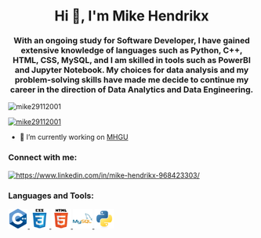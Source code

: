 <h1 align="center">Hi 👋, I'm Mike Hendrikx</h1>
<h3 align="center">With an ongoing study for Software Developer, I have gained extensive knowledge of languages such as Python, C++, HTML, CSS, MySQL, and I am skilled in tools such as PowerBI and Jupyter Notebook. My choices for data analysis and my problem-solving skills have made me decide to continue my career in the direction of Data Analytics and Data Engineering.</h3>

<p align="left"> <img src="https://komarev.com/ghpvc/?username=mike29112001&label=Profile%20views&color=0e75b6&style=flat" alt="mike29112001" /> </p>

<p align="left"> <a href="https://github.com/ryo-ma/github-profile-trophy"><img src="https://github-profile-trophy.vercel.app/?username=mike29112001" alt="mike29112001" /></a> </p>

- 🔭 I’m currently working on [MHGU](https://github.com/Smileanimations/MHGU-Info-Page)

<h3 align="left">Connect with me:</h3>
<p align="left">
<a href="https://www.linkedin.com/in/mike-hendrikx-968423303/" target="blank"><img align="center" src="https://raw.githubusercontent.com/rahuldkjain/github-profile-readme-generator/master/src/images/icons/Social/linked-in-alt.svg" alt="https://www.linkedin.com/in/mike-hendrikx-968423303/" height="30" width="40" /></a>
</p>

<h3 align="left">Languages and Tools:</h3>
<p align="left"> <a href="https://www.w3schools.com/cpp/" target="_blank" rel="noreferrer"> <img src="https://raw.githubusercontent.com/devicons/devicon/master/icons/cplusplus/cplusplus-original.svg" alt="cplusplus" width="40" height="40"/> </a> <a href="https://www.w3schools.com/css/" target="_blank" rel="noreferrer"> <img src="https://raw.githubusercontent.com/devicons/devicon/master/icons/css3/css3-original-wordmark.svg" alt="css3" width="40" height="40"/> </a> <a href="https://www.w3.org/html/" target="_blank" rel="noreferrer"> <img src="https://raw.githubusercontent.com/devicons/devicon/master/icons/html5/html5-original-wordmark.svg" alt="html5" width="40" height="40"/> </a> <a href="https://www.mysql.com/" target="_blank" rel="noreferrer"> <img src="https://raw.githubusercontent.com/devicons/devicon/master/icons/mysql/mysql-original-wordmark.svg" alt="mysql" width="40" height="40"/> </a> <a href="https://www.python.org" target="_blank" rel="noreferrer"> <img src="https://raw.githubusercontent.com/devicons/devicon/master/icons/python/python-original.svg" alt="python" width="40" height="40"/> </a> </p>
